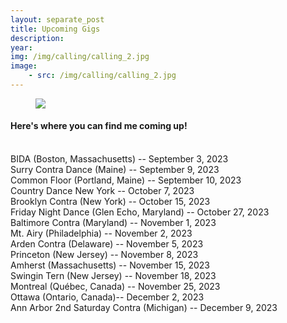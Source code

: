 ```yaml
---
layout: separate_post
title: Upcoming Gigs
description:
year:
img: /img/calling/calling_2.jpg
image:
    - src: /img/calling/calling_2.jpg
---
```

<figure>
  <img class="background-image" src="{{ page.image[0].src}}">
</figure>

  <h4 class="post-description">Here's where you can find me coming up!</h4>

  <br/>
  BIDA (Boston, Massachusetts) -- September 3, 2023
  <br/>
  Surry Contra Dance (Maine) -- September 9, 2023
  <br/>
  Common Floor (Portland, Maine) -- September 10, 2023
  <br/>
  Country Dance New York -- October 7, 2023
  <br/>
  Brooklyn Contra (New York) -- October 15, 2023
  <br/>
  Friday Night Dance (Glen Echo, Maryland) -- October 27, 2023
  <br/>
  Baltimore Contra (Maryland) -- November 1, 2023
  <br/>
  Mt. Airy (Philadelphia) -- November 2, 2023
  <br/>
  Arden Contra (Delaware) -- November 5, 2023
  <br/>
  Princeton (New Jersey) -- November 8, 2023
  <br/>
  Amherst (Massachusetts) -- November 15, 2023
  <br/>
  Swingin Tern (New Jersey) -- November 18, 2023
  <br/>
  Montreal (Québec, Canada) -- November 25, 2023
  <br/>
  Ottawa (Ontario, Canada)-- December 2, 2023
  <br/>
  Ann Arbor 2nd Saturday Contra (Michigan) -- December 9, 2023
  <br/>
